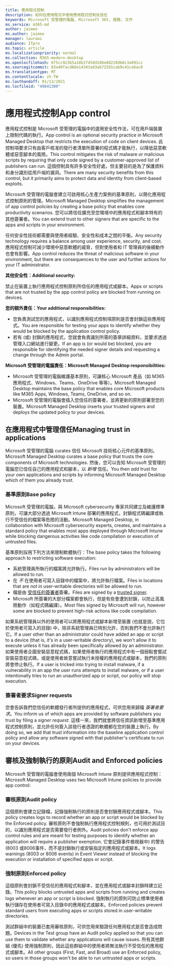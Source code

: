 ```yaml
---
title: 應用程式控制
description: 如何在應用程式中使用應用程式控制及信任
keywords: Microsoft 受管理的電腦, Microsoft 365, 服務, 文件
ms.service: m365-md
author: jaimeo
ms.author: jaimeo
manager: laurawi
audience: ITpro
ms.topic: article
ms.localizationpriority: normal
ms.collection: M365-modern-desktop
ms.openlocfilehash: 6f5cc923b5a18b1f45dd186e88228db8c3a891cc
ms.sourcegitcommit: 83a40facd66e14343ad3ab72591cab9c41ce6ac0
ms.translationtype: MT
ms.contentlocale: zh-TW
ms.lasthandoff: 01/13/2021
ms.locfileid: "49841300"
---
```

# <a name="app-control"></a><span data-ttu-id="fa2c6-104">應用程式控制</span><span class="sxs-lookup"><span data-stu-id="fa2c6-104">App control</span></span>

<span data-ttu-id="fa2c6-105">應用程式控制是 Microsoft 受管理的電腦中的選用安全性作法，可在用戶端裝置上限制代碼的執行。</span><span class="sxs-lookup"><span data-stu-id="fa2c6-105">App control is an optional security practice in Microsoft Managed Desktop that restricts the execution of code on client devices.</span></span> <span data-ttu-id="fa2c6-106">此控制項要求只有由客戶核准的發行者清單所簽署的程式碼才能執行，以降低惡意軟體或惡意腳本的風險。</span><span class="sxs-lookup"><span data-stu-id="fa2c6-106">This control mitigates the risk of malware or malicious scripts by requiring that only code signed by a customer-approved list of publishers can run.</span></span> <span data-ttu-id="fa2c6-107">這個控制具有許多安全性好處，但主要目的是為了保護資料和身分識別從用戶端的漏洞。</span><span class="sxs-lookup"><span data-stu-id="fa2c6-107">There are many security benefits from this control, but it primarily aims to protect data and identity from client-based exploits.</span></span>

<span data-ttu-id="fa2c6-108">Microsoft 受管理的電腦會建立可啟用核心生產力案例的基準原則，以簡化應用程式控制原則的管理。</span><span class="sxs-lookup"><span data-stu-id="fa2c6-108">Microsoft Managed Desktop simplifies the management of app control policies by creating a base policy that enables core productivity scenarios.</span></span> <span data-ttu-id="fa2c6-109">您可以將信任擴充至您環境中的應用程式和腳本特有的其他簽署者。</span><span class="sxs-lookup"><span data-stu-id="fa2c6-109">You can extend trust to other signers that are specific to the apps and scripts in your environment.</span></span> 


<span data-ttu-id="fa2c6-110">任何安全性技術都需要與使用者經驗、安全性和成本之間的平衡。</span><span class="sxs-lookup"><span data-stu-id="fa2c6-110">Any security technology requires a balance among user experience, security, and cost.</span></span> <span data-ttu-id="fa2c6-111">應用程式控制可減少環境中惡意軟體的威脅，但對使用者和 IT 管理員的後續動作也會有影響。</span><span class="sxs-lookup"><span data-stu-id="fa2c6-111">App control reduces the threat of malicious software in your environment, but there are consequences to the user and further actions for your IT administrator.</span></span>

<span data-ttu-id="fa2c6-112">**其他安全性：**</span><span class="sxs-lookup"><span data-stu-id="fa2c6-112">**Additional security:**</span></span>

<span data-ttu-id="fa2c6-113">禁止在裝置上執行應用程式控制原則所信任的應用程式或腳本。</span><span class="sxs-lookup"><span data-stu-id="fa2c6-113">Apps or scripts that are not trusted by the app control policy are blocked from running on devices.</span></span>

<span data-ttu-id="fa2c6-114">**您的額外責任：**</span><span class="sxs-lookup"><span data-stu-id="fa2c6-114">**Your additional responsibilities:**</span></span>

- <span data-ttu-id="fa2c6-115">您負責測試您的應用程式，以識別應用程式控制項原則是否會封鎖這些應用程式。</span><span class="sxs-lookup"><span data-stu-id="fa2c6-115">You are responsible for testing your apps to identify whether they would be blocked by the application control policy.</span></span>
- <span data-ttu-id="fa2c6-116">若有 (或) 封鎖的應用程式，您就會負責識別所需的簽章詳細資料，並要求透過管理入口網站進行變更。</span><span class="sxs-lookup"><span data-stu-id="fa2c6-116">If an app is (or would be) blocked, you are responsible for identifying the needed signer details and requesting a change through the Admin portal.</span></span>

<span data-ttu-id="fa2c6-117">**Microsoft 受管理的電腦責任：**</span><span class="sxs-lookup"><span data-stu-id="fa2c6-117">**Microsoft Managed Desktop responsibilities:**</span></span>

- <span data-ttu-id="fa2c6-118">Microsoft 受管理的電腦維護基本原則，可讓核心 Microsoft 產品（如 M365 應用程式、Windows、Teams、OneDrive 等等）。</span><span class="sxs-lookup"><span data-stu-id="fa2c6-118">Microsoft Managed Desktop maintains the base policy that enables core Microsoft products like M365 Apps, Windows, Teams, OneDrive, and so on.</span></span>
- <span data-ttu-id="fa2c6-119">Microsoft 受管理的電腦會插入您信任的簽署者，並將更新的原則部署至您的裝置。</span><span class="sxs-lookup"><span data-stu-id="fa2c6-119">Microsoft Managed Desktop inserts your trusted signers and deploys the updated policy to your devices.</span></span>


## <a name="managing-trust-in-applications"></a><span data-ttu-id="fa2c6-120">在應用程式中管理信任</span><span class="sxs-lookup"><span data-stu-id="fa2c6-120">Managing trust in applications</span></span>

<span data-ttu-id="fa2c6-121">Microsoft 受管理的電腦 curates 信任 Microsoft 技術核心元件的基準原則。</span><span class="sxs-lookup"><span data-stu-id="fa2c6-121">Microsoft Managed Desktop curates a base policy that trusts the core components of Microsoft technologies.</span></span> <span data-ttu-id="fa2c6-122">然後，您可以告知 Microsoft 受管理的電腦您已信任自己的應用程式和腳本，以 *新增* 信任。</span><span class="sxs-lookup"><span data-stu-id="fa2c6-122">You then *add* trust for your own applications and scripts by informing Microsoft Managed Desktop which of them you already trust.</span></span>

### <a name="base-policy"></a><span data-ttu-id="fa2c6-123">基準原則</span><span class="sxs-lookup"><span data-stu-id="fa2c6-123">Base policy</span></span>

<span data-ttu-id="fa2c6-124">Microsoft 受管理的電腦，與 Microsoft cybersecurity 專家共同建立及維護標準原則，可讓大部分透過 Microsoft Intune 部署的應用程式，封鎖程式碼編譯或執行不受信任的檔案等危險的活動。</span><span class="sxs-lookup"><span data-stu-id="fa2c6-124">Microsoft Managed Desktop, in collaboration with Microsoft cybersecurity experts, creates, and maintains a standard policy that enables most apps deployed through Microsoft Intune while blocking dangerous activities like code compilation or execution of untrusted files.</span></span>

<span data-ttu-id="fa2c6-125">基準原則採用下列方法來限制軟體執行：</span><span class="sxs-lookup"><span data-stu-id="fa2c6-125">The base policy takes the following approach to restricting software execution:</span></span>

- <span data-ttu-id="fa2c6-126">系統管理員所執行的檔案將允許執行。</span><span class="sxs-lookup"><span data-stu-id="fa2c6-126">Files run by administrators will be allowed to run.</span></span>
- <span data-ttu-id="fa2c6-127">在 *不* 在使用者可寫入目錄中的檔案中，將允許執行檔案。</span><span class="sxs-lookup"><span data-stu-id="fa2c6-127">Files in locations that are *not* in user-writable directories will be allowed to run.</span></span>
- <span data-ttu-id="fa2c6-128">檔是由 [受信任的簽署者](#signer-requests)簽署。</span><span class="sxs-lookup"><span data-stu-id="fa2c6-128">Files are signed by a [trusted signer](#signer-requests).</span></span>
- <span data-ttu-id="fa2c6-129">Microsoft 所簽署的大部分檔案都會執行，但是有些會遭到封鎖，以防止高風險動作（如程式碼編譯）。</span><span class="sxs-lookup"><span data-stu-id="fa2c6-129">Most files signed by Microsoft will run, however some are blocked to prevent high-risk actions like code compilation.</span></span>


<span data-ttu-id="fa2c6-130">如果系統管理員以外的使用者可以將應用程式或腳本新增至裝置 (也就是說，它位於使用者可寫入的目錄) 中，除非系統管理員已特別允許，否則我們不會允許執行它。</span><span class="sxs-lookup"><span data-stu-id="fa2c6-130">If a user other than an administrator could have added an app or script to a device (that is, it's in a user-writable directory), we won't allow it to execute unless it has already been specifically allowed by an administrator.</span></span> <span data-ttu-id="fa2c6-131">如果使用者企圖安裝惡意程式碼，如果使用者執行的應用程式中有一個弱點會嘗試安裝惡意程式碼，或是使用者故意嘗試執行未授權的應用程式或腳本，我們的原則將會停止執行。</span><span class="sxs-lookup"><span data-stu-id="fa2c6-131">If a user is tricked into trying to install malware, if a vulnerability in an app the user runs attempts to install malware, or if a user intentionally tries to run an unauthorized app or script, our policy will stop execution.</span></span>

### <a name="signer-requests"></a><span data-ttu-id="fa2c6-132">簽署者要求</span><span class="sxs-lookup"><span data-stu-id="fa2c6-132">Signer requests</span></span>

<span data-ttu-id="fa2c6-133">您會告訴我們您信任的軟體發行者所提供的應用程式，可供您用來歸檔 *簽署者要求*。</span><span class="sxs-lookup"><span data-stu-id="fa2c6-133">You inform us of which apps are provided by software publishers you trust by filing a *signer request*.</span></span> <span data-ttu-id="fa2c6-134">這樣一來，我們就會將信任資訊新增至基準應用程式控制原則，並允許任何簽入該發行者憑證的軟體都在您的裝置上執行。</span><span class="sxs-lookup"><span data-stu-id="fa2c6-134">By doing so, we add that trust information into the baseline application control policy and allow any software signed with that publisher's certificate to run on your devices.</span></span>

## <a name="audit-and-enforced-policies"></a><span data-ttu-id="fa2c6-135">審核及強制執行的原則</span><span class="sxs-lookup"><span data-stu-id="fa2c6-135">Audit and Enforced policies</span></span>

<span data-ttu-id="fa2c6-136">Microsoft 受管理的電腦會使用兩個 Microsoft Intune 原則提供應用程式控制：</span><span class="sxs-lookup"><span data-stu-id="fa2c6-136">Microsoft Managed Desktop uses two Microsoft Intune policies to provide app control:</span></span>

### <a name="audit-policy"></a><span data-ttu-id="fa2c6-137">審核原則</span><span class="sxs-lookup"><span data-stu-id="fa2c6-137">Audit policy</span></span>
<span data-ttu-id="fa2c6-138">這個原則會建立記錄檔，記錄強制執行的原則是否會封鎖應用程式或腳本。</span><span class="sxs-lookup"><span data-stu-id="fa2c6-138">This policy creates logs to record whether an app or script would be blocked by the Enforced policy.</span></span> <span data-ttu-id="fa2c6-139">審核原則不會強制執行應用程式控制規則，也可用於測試目的，以識別應用程式是否需要發行者例外。</span><span class="sxs-lookup"><span data-stu-id="fa2c6-139">Audit policies don't enforce app control rules and are meant for testing purposes to identify whether an application will require a publisher exemption.</span></span> <span data-ttu-id="fa2c6-140">它會記錄事件檢視器中) 的警告 (8003 或8006事件，而不是封鎖執行或安裝指定的應用程式或腳本。</span><span class="sxs-lookup"><span data-stu-id="fa2c6-140">It logs warnings (8003 or 8006 events) in Event Viewer instead of blocking the execution or installation of specified apps or script.</span></span>

### <a name="enforced-policy"></a><span data-ttu-id="fa2c6-141">強制原則</span><span class="sxs-lookup"><span data-stu-id="fa2c6-141">Enforced policy</span></span>
<span data-ttu-id="fa2c6-142">這個原則會封鎖不受信任的應用程式和腳本，並在應用程式或腳本封鎖時建立記錄。</span><span class="sxs-lookup"><span data-stu-id="fa2c6-142">This policy blocks untrusted apps and scripts from running and creates logs whenever an app or script is blocked.</span></span> <span data-ttu-id="fa2c6-143">強制執行的原則可防止標準使用者執行儲存在使用者可寫入目錄中的應用程式或腳本。</span><span class="sxs-lookup"><span data-stu-id="fa2c6-143">Enforced policies prevent standard users from executing apps or scripts stored in user-writable directories.</span></span>

<span data-ttu-id="fa2c6-144">測試群組中的裝置已套用審核原則，可供您用來驗證任何應用程式是否會造成問題。</span><span class="sxs-lookup"><span data-stu-id="fa2c6-144">Devices in the Test group have an Audit policy applied so that you can use them to validate whether any applications will cause issues.</span></span> <span data-ttu-id="fa2c6-145">所有其他群組 (優先) 使用強制原則，因此這些群組中的使用者將無法執行不受信任的應用程式或腳本。</span><span class="sxs-lookup"><span data-stu-id="fa2c6-145">All other groups (First, Fast, and Broad) use an Enforced policy, so users in those groups won't be able to run untrusted apps or scripts.</span></span>








